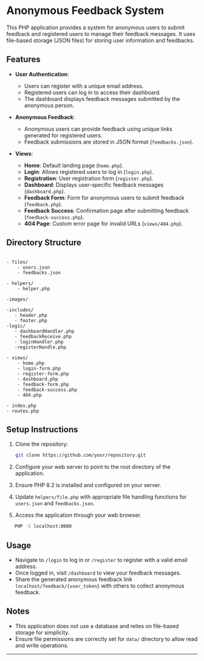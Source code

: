 # Anonymous Feedback System

This PHP application provides a system for anonymous users to submit feedback and registered users to manage their feedback messages. It uses file-based storage (JSON files) for storing user information and feedbacks.

## Features

- **User Authentication**:

  - Users can register with a unique email address.
  - Registered users can log in to access their dashboard.
  - The dashboard displays feedback messages submitted by the anonymous person.

- **Anonymous Feedback**:

  - Anonymous users can provide feedback using unique links generated for registered users.
  - Feedback submissions are stored in JSON format (`feedbacks.json`).

- **Views**:
  - **Home**: Default landing page (`home.php`).
  - **Login**: Allows registered users to log in (`login.php`).
  - **Registration**: User registration form (`register.php`).
  - **Dashboard**: Displays user-specific feedback messages (`dashboard.php`).
  - **Feedback Form**: Form for anonymous users to submit feedback (`feedback.php`).
  - **Feedback Success**: Confirmation page after submitting feedback (`feedback-success.php`).
  - **404 Page**: Custom error page for invalid URLs (`views/404.php`).

## Directory Structure

```

- files/
    - users.json
    - feedbacks.json

- helpers/
    - helper.php

-images/

-includes/
   - header.php
   - footer.php
-logic/
   - dashboardHandler.php
   - feedbackReceive.php
   - loginHandler.php
   -registerHandle.php

- views/
    - home.php
    - login-form.php
    - register-form.php
    - dashboard.php
    - feedback-form.php
    - feedback-success.php
    - 404.php

- index.php
- routes.php

```

## Setup Instructions

1. Clone the repository:

   ```bash
   git clone https://github.com/your/repository.git
   ```

2. Configure your web server to point to the root directory of the application.

3. Ensure PHP 8.2 is installed and configured on your server.

4. Update `helpers/file.php` with appropriate file handling functions for `users.json` and `feedbacks.json`.

5. Access the application through your web browser.

```bash
   PHP -S localhost:8080
```

## Usage

- Navigate to `/login` to log in or `/register` to register with a valid email address.
- Once logged in, visit `/dashboard` to view your feedback messages.
- Share the generated anonymous feedback link `localhost/feedback/{user_token}` with others to collect anonymous feedback.

## Notes

- This application does not use a database and relies on file-based storage for simplicity.
- Ensure file permissions are correctly set for `data/` directory to allow read and write operations.

---

